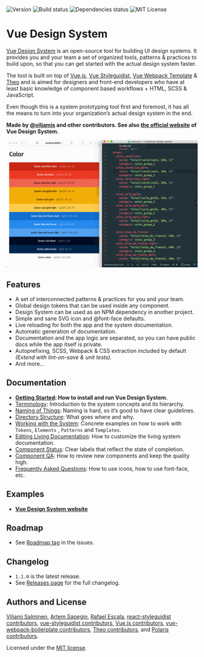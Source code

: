 ![Version](https://img.shields.io/github/tag/viljamis/vue-design-system.svg) ![Build status](https://travis-ci.org/viljamis/vue-design-system.svg?branch=master) ![Dependencies status](https://david-dm.org/viljamis/vue-design-system.svg) ![MIT License](https://img.shields.io/badge/license-MIT-blue.svg)

# Vue Design System

[Vue Design System](https://vueds.com) is an open-source tool for building UI design systems. It provides you and your team a set of organized tools, patterns & practices to build upon, so that you can get started with the actual design system faster.

The tool is built on top of [Vue.js](https://vuejs.org), [Vue Styleguidist](https://github.com/vue-styleguidist/vue-styleguidist), [Vue Webpack Template](http://vuejs-templates.github.io/webpack/) & [Theo](https://github.com/salesforce-ux/theo) and is aimed for designers and front-end developers who have at least basic knowledge of component based workflows + HTML, SCSS & JavaScript.

Even though this is a system prototyping tool first and foremost, it has all the means to turn into your organization’s actual design system in the end.

**Made by [@viljamis](https://twitter.com/viljamis) and other contributors. See also [the official website](https://vueds.com) of Vue Design System.**

[![Screenshot](./preview.gif)](https://vueds.com/)

## Features

* A set of interconnected patterns & practices for you and your team.
* Global design tokens that can be used inside any component.
* Design System can be used as an NPM dependency in another project.
* Simple and sane SVG icon and @font-face defaults.
* Live reloading for both the app and the system documentation.
* Automatic generation of documentation.
* Documentation and the app logic are separated, so you can have public docs while the app itself is private.
* Autoprefixing, SCSS, Webpack & CSS extraction included by default _(Extend with lint-on-save & unit tests)._
* And more…

## Documentation

* **[Getting Started](https://github.com/viljamis/vue-design-system/wiki/getting-started): How to install and run Vue Design System.**
* [Terminology](https://github.com/viljamis/vue-design-system/wiki/terminology): Introduction to the system concepts and its hierarchy.
* [Naming of Things](https://github.com/viljamis/vue-design-system/wiki/naming-of-Things): Naming is hard, so it’s good to have clear guidelines.
* [Directory Structure](https://github.com/viljamis/vue-design-system/wiki/directory-structure): What goes where and why.
* [Working with the System](https://github.com/viljamis/vue-design-system/wiki/working-with-the-system): Concrete examples on how to work with `Tokens`, `Elements` , `Patterns` and `Templates`.
* [Editing Living Documentation](https://github.com/viljamis/vue-design-system/wiki/editing-living-documentation): How to customize the living system documentation.
* [Component Status](https://github.com/viljamis/vue-design-system/wiki/Component-Status): Clear labels that reflect the state of completion.
* [Component QA](https://github.com/viljamis/vue-design-system/wiki/Component-QA): How to review new components and keep the quality high.
* [Frequently Asked Questions](<https://github.com/viljamis/vue-design-system/wiki/frequently-asked-questions-(FAQ)>): How to use icons, how to use font-face, etc.

## Examples

* **[Vue Design System website](https://vueds.com)**

## Roadmap

* See [Roadmap tag](https://github.com/viljamis/vue-design-system/issues?q=is%3Aissue+is%3Aopen+label%3Aroadmap) in the issues.

## Changelog

* `1.1.0` is the latest release.
* See [Releases page](https://github.com/viljamis/vue-design-system/releases) for the full changelog.

## Authors and License

[Viljami Salminen](https://viljamis.com), [Artem Sapegin](http://sapegin.me), [Rafael Escala](https://github.com/rafaesc), [react-styleguidist contributors](https://github.com/styleguidist/react-styleguidist/graphs/contributors), [vue-styleguidist contributors](https://github.com/vue-styleguidist/vue-styleguidist/graphs/contributors), [Vue.js contributors](https://github.com/vuejs/vue/graphs/contributors), [vue-webpack-boilerplate contributors](https://github.com/vuejs-templates/webpack/graphs/contributors), [Theo contributors](https://github.com/salesforce-ux/theo/graphs/contributors), and [Polaris contributors](https://github.com/Shopify/polaris).

Licensed under the [MIT license](https://github.com/viljamis/vue-design-system/blob/master/LICENSE).
